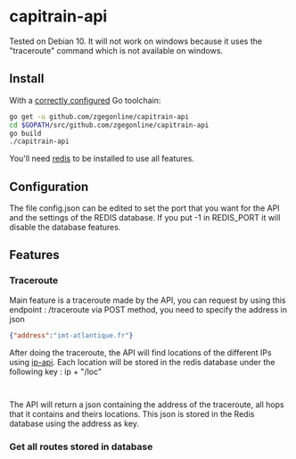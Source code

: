 # capitrain-api
Tested on Debian 10. It will not work on windows because it uses the "traceroute" command which is not available on windows.

## Install

With a [correctly configured](https://golang.org/doc/install#testing) Go toolchain:

```sh
go get -u github.com/zgegonline/capitrain-api
cd $GOPATH/src/github.com/zgegonline/capitrain-api
go build
./capitrain-api
```

You'll need [redis](https://redis.io/) to be installed to use all features.

## Configuration

The file config.json can be edited to set the port that you want for the API and the settings of the REDIS database. If you put -1 in REDIS_PORT it will disable the database features.

## Features

### Traceroute
Main feature is a traceroute made by the API, you can request by using this endpoint : /traceroute via POST method, you need to specify the address in json 
```json
{"address":"imt-atlantique.fr"}
```
After doing the traceroute, the API will find locations of the different IPs using [ip-api](https://ip-api.com/).
Each location will be stored in the redis database under the following key : ip + "/loc"
```
  
```

The API will return a json containing the address of the traceroute, all hops that it contains and theirs locations. This json is stored in the Redis database using the address as key.

### Get all routes stored in database
